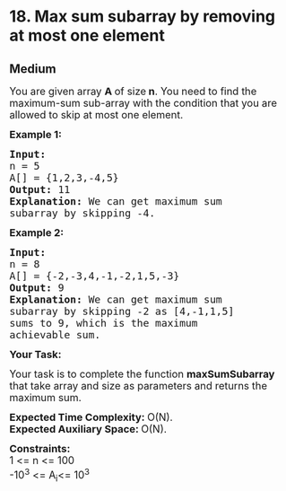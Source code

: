 # 18. Max sum subarray by removing at most one element
## Medium 
<div class="problem-statement">
                <p></p><p><span style="font-size:18px">You are given array <strong>A </strong>of size<strong> n</strong>. You need to find the maximum-sum sub-array with the condition that you are allowed to skip at most one element.</span></p>

<p><span style="font-size:18px"><strong>Example 1:</strong></span></p>

<pre><span style="font-size:18px"><strong>Input:
</strong>n = 5
A[] = {1,2,3,-4,5}
<strong>Output: </strong>11<strong>
Explanation: </strong>We can get maximum sum
subarray by skipping -4.</span></pre>

<p><span style="font-size:18px"><strong>Example 2:</strong></span></p>

<pre><span style="font-size:18px"><strong>Input:
</strong>n = 8
A[] = {-2,-3,4,-1,-2,1,5,-3}
<strong>Output: </strong>9<strong>
Explanation: </strong>We can get maximum sum
subarray by skipping -2 as [4,-1,1,5]
sums to 9, which is the maximum
achievable sum.</span></pre>

<p><span style="font-size:18px"><strong>Your Task:</strong></span></p>

<p><span style="font-size:18px">Your task is to complete the function <strong>maxSumSubarray</strong> that take array and size as parameters and returns the maximum sum.</span></p>

<p><span style="font-size:18px"><strong>Expected Time Complexity:&nbsp;</strong>O(N).<br>
<strong>Expected Auxiliary Space:&nbsp;</strong>O(N).</span></p>

<p><span style="font-size:18px"><strong>Constraints:</strong><br>
1 &lt;= n &lt;= 100<br>
-10<sup>3</sup> &lt;= A<sub>i</sub>&lt;= 10<sup>3</sup></span></p>
 <p></p>
            </div>